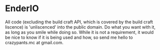 EnderIO
=======

All code (excluding the build craft API, which is covered by the build craft liscence) is 'unliscenced' into the public domain.
Do what you want with it, as long as you smile while doing so. While it is not a requirement, it would be nice to know if it is being used and how, so send me hello to crazypants.mc at gmail.com.

